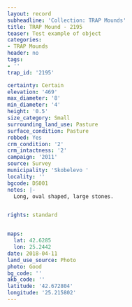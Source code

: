 ```yaml
---
layout: record
subheadline: 'Collection: TRAP Mounds'
title: TRAP Mound - 2195
teaser: Test example of object
categories:
- TRAP Mounds
header: no
tags:
- ''
trap_id: '2195'

certainty: Certain
elevation: '469'
max_diameter: '8'
min_diameter: '4'
height: '0.5'
size_category: Small
surrounding_land_use: Pasture
surface_condition: Pasture
robbed: Yes
crm_condition: '2'
crm_intactness: '2'
campaign: '2011'
source: Survey
municipality: 'Skobelevo '
locality: ''
bgcode: DS001
notes: |-
  Long, oval shaped, large stones.


rights: standard


maps:
  lat: 42.6285
  lon: 25.2442
date: 2018-04-11
land_use_source: Photo
photo: Good
bg_code: ''
akb_code: ''
latitude: '42.672804'
longitude: '25.215802'
---
```

